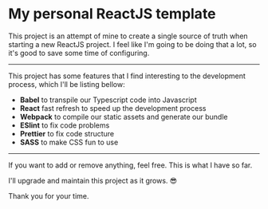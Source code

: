 # My personal ReactJS template

This project is an attempt of mine to create a single source of truth when starting a new ReactJS project. I feel like I'm going to be doing that a lot, so it's good to save some time of configuring.

---

This project has some features that I find interesting to the development process, which I'll be listing bellow:

* **Babel** to transpile our Typescript code into Javascript
* **React** fast refresh to speed up the development process
* **Webpack** to compile our static assets and generate our bundle
* **ESlint** to fix code problems
* **Prettier** to fix code structure
* **SASS** to make CSS fun to use

---

If you want to add or remove anything, feel free. This is what I have so far.

I'll upgrade and maintain this project as it grows. 😎

Thank you for your time.
